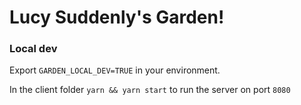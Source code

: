 # Lucy Suddenly's Garden!

### Local dev

Export `GARDEN_LOCAL_DEV=TRUE` in your environment.

In the client folder `yarn && yarn start` to run the server on port `8080`